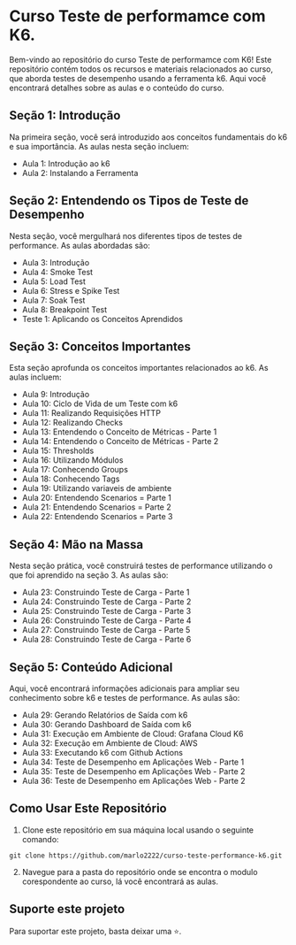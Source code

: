 # Curso Teste de performamce com K6.

Bem-vindo ao repositório do curso Teste de performamce com K6! Este repositório contém todos os recursos e materiais relacionados ao curso, que aborda testes de desempenho usando a ferramenta k6. Aqui você encontrará detalhes sobre as aulas e o conteúdo do curso.

## Seção 1: Introdução

Na primeira seção, você será introduzido aos conceitos fundamentais do k6 e sua importância. As aulas nesta seção incluem:

- Aula 1: Introdução ao k6
- Aula 2: Instalando a Ferramenta

## Seção 2: Entendendo os Tipos de Teste de Desempenho

Nesta seção, você mergulhará nos diferentes tipos de testes de performance. As aulas abordadas são:

- Aula 3: Introdução
- Aula 4: Smoke Test
- Aula 5: Load Test
- Aula 6: Stress e Spike Test
- Aula 7: Soak Test
- Aula 8: Breakpoint Test
- Teste 1: Aplicando os Conceitos Aprendidos

## Seção 3: Conceitos Importantes

Esta seção aprofunda os conceitos importantes relacionados ao k6. As aulas incluem:

- Aula 9: Introdução
- Aula 10: Ciclo de Vida de um Teste com k6
- Aula 11: Realizando Requisições HTTP
- Aula 12: Realizando Checks
- Aula 13: Entendendo o Conceito de Métricas - Parte 1
- Aula 14: Entendendo o Conceito de Métricas - Parte 2
- Aula 15: Thresholds
- Aula 16: Utilizando Módulos
- Aula 17: Conhecendo Groups
- Aula 18: Conhecendo Tags
- Aula 19: Utilizando variaveis de ambiente
- Aula 20: Entendendo Scenarios = Parte 1
- Aula 21: Entendendo Scenarios = Parte 2
- Aula 22: Entendendo Scenarios = Parte 3

## Seção 4: Mão na Massa

Nesta seção prática, você construirá testes de performance utilizando o que foi aprendido na seção 3. As aulas são:

- Aula 23: Construindo Teste de Carga - Parte 1
- Aula 24: Construindo Teste de Carga - Parte 2
- Aula 25: Construindo Teste de Carga - Parte 3
- Aula 26: Construindo Teste de Carga - Parte 4
- Aula 27: Construindo Teste de Carga - Parte 5
- Aula 28: Construindo Teste de Carga - Parte 6

## Seção 5: Conteúdo Adicional

Aqui, você encontrará informações adicionais para ampliar seu conhecimento sobre k6 e testes de performance. As aulas são:

- Aula 29: Gerando Relatórios de Saída com k6
- Aula 30: Gerando Dashboard de Saída com k6
- Aula 31: Execução em Ambiente de Cloud: Grafana Cloud K6
- Aula 32: Execução em Ambiente de Cloud: AWS
- Aula 33: Executando k6 com Github Actions
- Aula 34: Teste de Desempenho em Aplicações Web - Parte 1
- Aula 35: Teste de Desempenho em Aplicações Web - Parte 2
- Aula 36: Teste de Desempenho em Aplicações Web - Parte 2

## Como Usar Este Repositório

1. Clone este repositório em sua máquina local usando o seguinte comando:

```
git clone https://github.com/marlo2222/curso-teste-performance-k6.git
```
2. Navegue para a pasta do repositório onde se encontra o modulo corespondente ao curso, lá você encontrará as aulas.

## Suporte este projeto

Para suportar este projeto, basta deixar uma ⭐.
